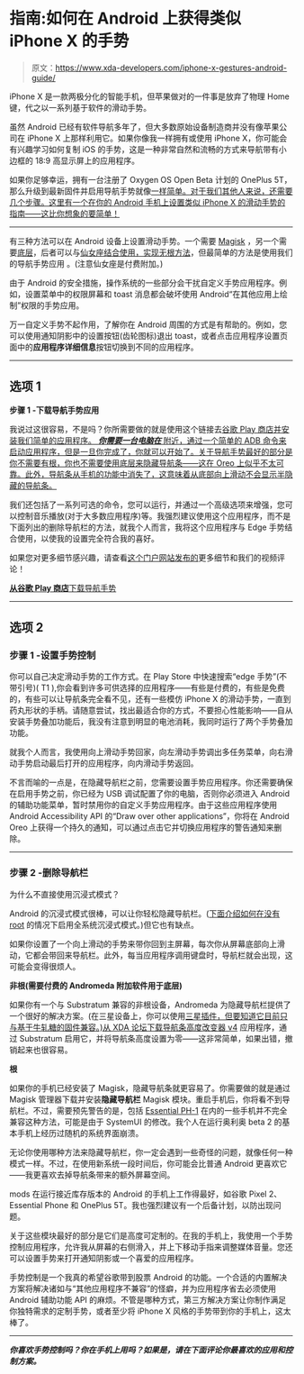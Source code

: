 # 指南:如何在 Android 上获得类似 iPhone X 的手势

> 原文：<https://www.xda-developers.com/iphone-x-gestures-android-guide/>

iPhone X 是一款两极分化的智能手机，但苹果做对的一件事是放弃了物理 Home 键，代之以一系列基于软件的滑动手势。

虽然 Android 已经有软件导航多年了，但大多数原始设备制造商并没有像苹果公司在 iPhone X 上那样利用它。如果你像我一样拥有或使用 iPhone X，你可能会有兴趣学习如何复制 iOS 的手势，这是一种非常自然和流畅的方式来导航带有小边框的 18:9 高显示屏上的应用程序。

如果你足够幸运，拥有一台注册了 Oxygen OS Open Beta 计划的 OnePlus 5T，那么升级到最新固件并启用导航手势就像[一样简单。对于我们其他人来说，还需要几个步骤。这里有一个在你的 Android 手机上设置类似 iPhone X 的滑动手势的指南——这比你想象的要简单！](https://www.xda-developers.com/oxygenos-open-beta-5-3-oneplus-5-5t/)

* * *

有三种方法可以在 Android 设备上设置滑动手势。一个需要 [Magisk](http://xda-developers.com/tag/magisk) ，另一个需要[底层](http://xda-developers.com/tag/substratum)，后者可以与[仙女座结合使用，实现无根方法](https://www.xda-developers.com/andromeda-substratum-custom-themes-oreo/)，但最简单的方法是使用我们的导航手势应用 。(注意仙女座是付费附加。)

由于 Android 的安全措施，操作系统的一些部分会干扰自定义手势应用程序。例如，设置菜单中的权限屏幕和 toast 消息都会破坏使用 Android“在其他应用上绘制”权限的手势应用。

万一自定义手势不起作用，了解你在 Android 周围的方式是有帮助的。例如，您可以使用通知阴影中的设置按钮(齿轮图标)退出 toast，或者点击应用程序设置页面中的**应用程序详细信息**按钮切换到不同的应用程序。

* * *

## 选项 1

**步骤 1 -下载导航手势应用**

我说过这很容易，不是吗？你所需要做的就是使用这个链接去[谷歌 Play 商店并安装我们简单的应用程序。 ***你需要一台电脑在*** 附近，通过一个简单的 ADB 命令来启动应用程序，但是一旦你完成了，你就可以开始了。关于导航手势最好的部分是你不需要有根，你也不需要使用底层来隐藏导航条——这在 Oreo 上似乎不太可靠。此外，导航条从手机的功能中消失了，这意味着从底部向上滑动不会显示半隐藏的导航条。](https://play.google.com/store/apps/details?id=com.xda.nobar)

我们还包括了一系列可选的命令，您可以运行，并通过一个高级选项来增强，您可以控制音乐播放(对于大多数应用程序)等。我强烈建议使用这个应用程序，而不是下面列出的删除导航栏的方法，就我个人而言，我将这个应用程序与 Edge 手势结合使用，以使我的设置完全符合我的喜好。

如果您对更多细节感兴趣，请查看[这个门户网站发布的](https://www.xda-developers.com/navigation-gestures-iphone-x-app-xda/?preview=true)更多细节和我们的视频评论！

[**从谷歌 Play 商店**下载导航手势](https://play.google.com/store/apps/details?id=com.xda.nobar)

* * *

## 选项 2

### 步骤 1 -设置手势控制

你可以自己决定滑动手势的工作方式。在 Play Store 中快速搜索“edge 手势”(不带引号)( T1 ),你会看到许多可供选择的应用程序——有些是付费的，有些是免费的，有些可以让导航条完全看不见，还有一些模仿 iPhone X 的滑动手势，一直到药丸形状的手柄。请随意尝试，找出最适合你的方式，不要担心性能影响——自从安装手势叠加功能后，我没有注意到明显的电池消耗，我同时运行了两个手势叠加功能。

就我个人而言，我使用向上滑动手势回家，向左滑动手势调出多任务菜单，向右滑动手势启动最后打开的应用程序，向内滑动手势返回。

不言而喻的一点是，在隐藏导航栏之前，您需要设置手势应用程序。你还需要确保在启用手势之前，你已经为 USB 调试配置了你的电脑，否则你必须进入 Android 的辅助功能菜单，暂时禁用你的自定义手势应用程序。由于这些应用程序使用 Android Accessibility API 的“Draw over other applications”，你将在 Android Oreo 上获得一个持久的通知，可以通过点击它并切换应用程序的警告通知来删除。

* * *

### 步骤 2 -删除导航栏

为什么不直接使用沉浸式模式？

Android 的沉浸式模式很棒，可以让你轻松隐藏导航栏。([下面介绍如何在没有 root](https://www.xda-developers.com/how-to-enable-system-wide-immersive-mode-without-root/) 的情况下启用全系统沉浸式模式。)但它也有缺点。

如果你设置了一个向上滑动的手势来带你回到主屏幕，每次你从屏幕底部向上滑动，它都会带回来导航栏。此外，每当应用程序调用键盘时，导航栏就会出现，这可能会变得很烦人。

**非根(需要付费的 Andromeda 附加软件用于底层)**

如果你有一个与 Substratum 兼容的非根设备，Andromeda 为隐藏导航栏提供了一个很好的解决方案。(在三星设备上，你可以使用[三星插件，但要知道它目前只与基于牛轧糖的固件兼容。)从 XDA 论坛下载](https://play.google.com/store/apps/details?id=projekt.sungstratum&hl=en)[导航条高度改变器 v4](https://forum.xda-developers.com/nexus-6p/themes-apps/mod-navbar-height-changer-android-nougat-t3447956) 应用程序，通过 Substratum 启用它，并将导航条高度设置为零——这非常简单，如果出错，撤销起来也很容易。

**根**

如果你的手机已经安装了 Magisk，隐藏导航条就更容易了。你需要做的就是通过 Magisk 管理器下载并安装**隐藏导航栏** Magisk 模块。重启手机后，你将看不到导航栏。不过，需要预先警告的是，包括 [Essential PH-1](http://forum.xda-developers.com/essential) 在内的一些手机并不完全兼容这种方法，可能是由于 SystemUI 的修改。我个人在运行奥利奥 beta 2 的基本手机上经历过随机的系统界面崩溃。

无论你使用哪种方法来隐藏导航栏，你一定会遇到一些奇怪的问题，就像任何一种模式一样。不过，在使用新系统一段时间后，你可能会比普通 Android 更喜欢它——我更喜欢去掉导航条带来的额外屏幕空间。

mods 在运行接近库存版本的 Android 的手机上工作得最好，如谷歌 Pixel 2、Essential Phone 和 OnePlus 5T。我也强烈建议有一个后备计划，以防出现问题。

关于这些模块最好的部分是它们是高度可定制的。在我的手机上，我使用一个手势控制应用程序，允许我从屏幕的右侧滑入，并上下移动手指来调整媒体音量。您还可以设置手势来打开通知阴影或一个喜爱的应用程序。

手势控制是一个我真的希望谷歌带到股票 Android 的功能。一个合适的内置解决方案将解决诸如与“其他应用程序不兼容”的怪癖，并为应用程序省去必须使用 Android 辅助功能 API 的麻烦。不管是哪种方式，第三方解决方案让你制作满足你独特需求的定制手势，或者至少将 iPhone X 风格的手势带到你的手机上，这太棒了。

* * *

***你喜欢手势控制吗？你在手机上用吗？如果是，请在下面评论你最喜欢的应用和控制方案。***